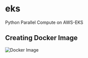 # eks
Python Parallel Compute on AWS-EKS

## Creating Docker Image
![Docker Image](https://github.com/sghub7/eks/blob/master/Docker1.jpg?raw=true)
